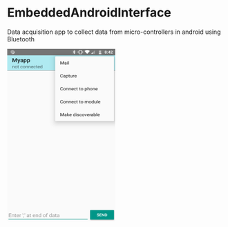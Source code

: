 # EmbeddedAndroidInterface
Data acquisition app to collect data from micro-controllers in android using Bluetooth

<img src="https://github.com/pranavpkr/EmbeddedAndroidInterface/blob/master/Appscreenshot.png" alt="alt text" width="250" height="400">
